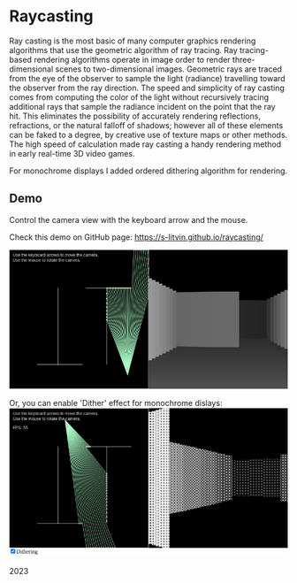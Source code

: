 # Raycasting

Ray casting is the most basic of many computer graphics rendering algorithms that use the geometric algorithm of ray tracing. Ray tracing-based rendering algorithms operate in image order to render three-dimensional scenes to two-dimensional images. Geometric rays are traced from the eye of the observer to sample the light (radiance) travelling toward the observer from the ray direction. The speed and simplicity of ray casting comes from computing the color of the light without recursively tracing additional rays that sample the radiance incident on the point that the ray hit. This eliminates the possibility of accurately rendering reflections, refractions, or the natural falloff of shadows; however all of these elements can be faked to a degree, by creative use of texture maps or other methods. The high speed of calculation made ray casting a handy rendering method in early real-time 3D video games.

For monochrome displays I added ordered dithering algorithm for rendering.

## Demo
Control the camera view with the keyboard arrow and the mouse.

Check this demo on GitHub page: https://s-litvin.github.io/raycasting/

![alt text](https://raw.githubusercontent.com/s-litvin/raycasting/master/preview.png)

Or, you can enable 'Dither' effect for monochrome dislays:
![alt text](https://raw.githubusercontent.com/s-litvin/raycasting/master/preview2.png)




2023
